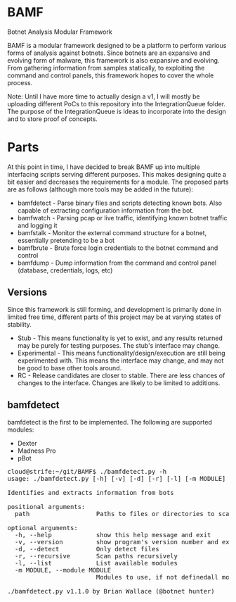 BAMF
====

Botnet Analysis Modular Framework

BAMF is a modular framework designed to be a platform to perform various forms of analysis against botnets.  Since botnets are an expansive and evolving form of malware, this framework is also expansive and evolving.  From gathering information from samples statically, to exploiting the command and control panels, this framework hopes to cover the whole process.

Note: Until I have more time to actually design a v1, I will mostly be uploading different PoCs to this repository into the IntegrationQueue folder.  The purpose of the IntegrationQueue is ideas to incorporate into the design and to store proof of concepts.

Parts
=====
At this point in time, I have decided to break BAMF up into multiple interfacing scripts serving different purposes.  This makes designing quite a bit easier and decreases the requirements for a module.  The proposed parts are as follows (although more tools may be added in the future):

* bamfdetect - Parse binary files and scripts detecting known bots.  Also capable of extracting configuration information from the bot.
* bamfwatch - Parsing pcap or live traffic, identifying known botnet traffic and logging it
* bamfstalk - Monitor the external command structure for a botnet, essentially pretending to be a bot
* bamfbrute - Brute force login credentials to the botnet command and control
* bamfdump - Dump information from the command and control panel (database, credentials, logs, etc)

Versions
--------
Since this framework is still forming, and development is primarily done in limited free time, different parts of this project may be at varying states of stability.

* Stub - This means functionality is yet to exist, and any results returned may be purely for testing purposes.  The stub's interface may change.
* Experimental - This means functionality/design/execution are still being experimented with.  This means the interface may change, and may not be good to base other tools around.
* RC - Release candidates are closer to stable.  There are less chances of changes to the interface.  Changes are likely to be limited to additions.

bamfdetect
----------
bamfdetect is the first to be implemented.  The following are supported modules:

* Dexter
* Madness Pro
* pBot


<pre>cloud@strife:~/git/BAMF$ ./bamfdetect.py -h
usage: ./bamfdetect.py [-h] [-v] [-d] [-r] [-l] [-m MODULE] [path [path ...]]

Identifies and extracts information from bots

positional arguments:
  path                  Paths to files or directories to scan

optional arguments:
  -h, --help            show this help message and exit
  -v, --version         show program's version number and exit
  -d, --detect          Only detect files
  -r, --recursive       Scan paths recursively
  -l, --list            List available modules
  -m MODULE, --module MODULE
                        Modules to use, if not definedall modules are used

./bamfdetect.py v1.1.0 by Brian Wallace (@botnet_hunter)
</pre>
